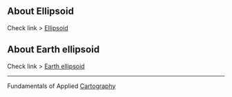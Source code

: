 ## About Ellipsoid
Check link > [Ellipsoid](https://en.wikipedia.org/wiki/Ellipsoid)

## About Earth ellipsoid
Check link > [Earth ellipsoid](https://en.wikipedia.org/wiki/Earth_ellipsoid)


---

Fundamentals of Applied [Cartography](https://elearning.gtu.ge/pluginfile.php/569096/mod_book/intro/Fundamentals_of_applied_cartography.zip)

